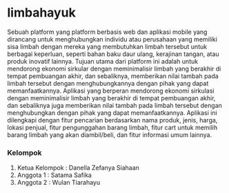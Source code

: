 # limbahayuk
Sebuah platform yang platform berbasis web dan aplikasi mobile yang dirancang untuk menghubungkan individu atau perusahaan yang memiliki sisa limbah dengan mereka yang membutuhkan limbah tersebut untuk berbagai keperluan, seperti bahan baku daur ulang, kerajinan tangan, atau produk inovatif lainnya. Tujuan utama dari platform ini adalah untuk mendorong ekonomi sirkular dengan meminimalisir limbah yang berakhir di tempat pembuangan akhir, dan sebaliknya, memberikan nilai tambah pada limbah tersebut dengan menghubungkannya dengan pihak yang dapat memanfaatkannya. Aplikasi yang berperan mendorong ekonomi sirkulasi dengan meminimalisir limbah yang berakhir di tempat pembuangan akhir, dan sebaliknya juga memberikan nilai tambah pada limbah tersebut dengan menghubungkan dengan pihak yang dapat memanfaatkannya. Aplikasi ini dilengkapi dengan fitur pencarian berdasarkan nama produk, jenis, harga, lokasi penjual, fitur pengunggahan barang limbah, fitur cart untuk memilih barang limbah yang akan diambil/beli, dan fitur informasi umum lainnya.

### Kelompok 
1. Ketua Kelompok : Danella Zefanya Siahaan
2. Anggota 1 : Satama Safika
3. Anggota 2 : Wulan Tiarahayu
